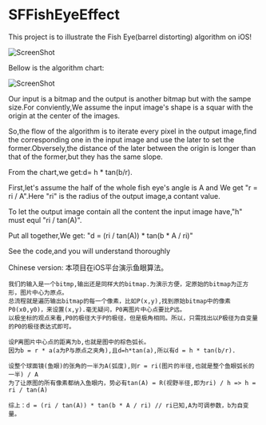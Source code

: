 SFFishEyeEffect
===============

This project is to illustrate the Fish Eye(barrel distorting) algorithm on iOS!

![ScreenShot](http://ww3.sinaimg.cn/mw690/5d84b24ajw1e66jgvm2cfj20hs0vkwif.jpg)

Bellow is the algorithm chart:

![ScreenShot](https://raw.github.com/JagieChen/SFFishEyeEffect/master/algorithm_chart.jpg)

Our input is a bitmap and the output is another bitmap but with the sampe size.For conviently,We assume the 
input image's shape is a squar with the origin at the center of the images. 

So,the flow of the algorithm is to iterate every pixel in the output image,find the corresponding one in the input image and use the later to set the former.Obversely,the distance of the later between the origin is longer than that of the former,but they has the same slope.

From the chart,we get:d= h * tan(b/r).

First,let's assume the half of the whole fish eye's angle is A and We get "r = ri / A".Here "ri" is the radius of the output image,a contant value.

To let the output image contain all the content the input image have,"h" must equl "ri / tan(A)".

Put all together,We get: "d = (ri / tan(A)) * tan(b * A / ri)"

See the code,and you will understand thoroughly




Chinese version:
本项目在iOS平台演示鱼眼算法。

    我们的输入是一个bitmp,输出还是同样大的bitmap.为演示方便，定原始的bitmap为正方形，图片中心为原点。
    总流程就是遍历输出bitmap的每一个像素，比如P(x,y),找到原始bitmap中的像素P0(x0,y0)，来设置(x,y).毫无疑问，P0离图片中心点要比P远。
    以极坐标的观点来看,P0的极径大于P的极径，但是极角相同。所以，只需找出以P极径为自变量的P0的极径表达式即可。
    
    设P离图片中心点的距离为b,也就是图中的棕色弧长。
    因为b = r * a(a为P与原点之夹角),且d=h*tan(a),所以有d = h * tan(b/r).
    
    设整个球面镜(鱼眼)的张角的一半为A(弧度),则r = ri(图片的半径,也就是整个鱼眼弧长的一半) / A
    为了让原图的所有像素都纳入鱼眼内，势必有tan(A) = R(视野半径,即为ri) / h => h = ri / tan(A)
    
    综上：d = (ri / tan(A)) * tan(b * A / ri) // ri已知,A为可调参数，b为自变量。
    
    
    
    